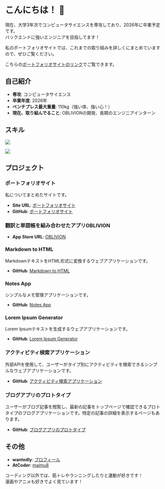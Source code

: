# こんにちは！ 👋

現在、大学3年次でコンピュータサイエンスを専攻しており、2026年に卒業予定です。  
バックエンドに強いエンジニアを目指してます！

私のポートフォリオサイトでは、これまでの取り組みを詳しくにまとめていますので、ぜひご覧ください。

こちらの[ポートフォリオサイトのリンク](https://e225711.github.io/portfolio-site/)でご覧できます。

## 自己紹介

- **専攻**: コンピュータサイエンス
- **卒業年度**: 2026年
- **ベンチプレス最大重量**: 110kg（強い体、強い心！）
- **現在、取り組んでること**: OBLIVIONの開発、長期のエンジニアインターン

## スキル

  ![](https://skillicons.dev/icons?i=html,css,javascript,php,rails,python)

  ![](https://github-readme-stats.vercel.app/api/top-langs?username=e225711&show_icons=true&locale=en&layout=compact)

## プロジェクト

### ポートフォリオサイト
私についてまとめたサイトです。
- **Site URL**: [ポートフォリオサイト](https://e225711.github.io/portfolio-site/)
- **GitHub**: [ポートフォリオサイト](https://github.com/e225711/portfolio-site)

### 翻訳と単語帳を組み合わせたアプリOBLIVION
- **App Store URL**: [OBLIVION](https://apps.apple.com/jp/app/%E7%BF%BB%E8%A8%B3%E3%81%A8%E5%8D%98%E8%AA%9E%E5%B8%B3%E3%82%92%E7%B5%84%E3%81%BF%E5%90%88%E3%82%8F%E3%81%9B%E3%81%9F%E3%82%A2%E3%83%97%E3%83%AA-oblivion/id6657987747?platform=iphone)

### Markdown to HTML
MarkdownテキストをHTML形式に変換するウェブアプリケーションです。  
- **GitHub**: [Markdown to HTML](https://github.com/e225711/project-markdown-to-html)

### Notes App
シンプルなメモ管理アプリケーションです。  
- **GitHub**: [Notes App](https://github.com/e225711/notes_app)

### Lorem Ipsum Generator
Lorem Ipsumテキストを生成するウェブアプリケーションです。  
- **GitHub**: [Lorem Ipsum Generator](https://github.com/e225711/user-lorem-ipsums)

### アクティビティ検索アプリケーション
外部APIを使用して、ユーザーがタイプ別にアクティビティを検索できるシンプルなウェブアプリケーションです。  
- **GitHub**: [アクティビティ検索アプリケーション](https://github.com/e225711/activity_suggester_app)

### ブログアプリのプロトタイプ
ユーザーがブログ記事を閲覧し、最新の記事をトップページで確認できるプロトタイプのブログアプリケーションです。特定の記事の詳細を表示するページもあります。  
- **GitHub**: [ブログアプリのプロトタイプ](https://github.com/e225711/blog_prototype_app)

## その他

- **wantedly**: [プロフィール](https://www.wantedly.com/id/maimu_kohagura)
- **AtCoder**: [maimu8](https://atcoder.jp/users/maimu8)

コーディング以外では、筋トレやランニングしたりと運動が好きです！  
漫画やアニメも好きでよく見ています！
